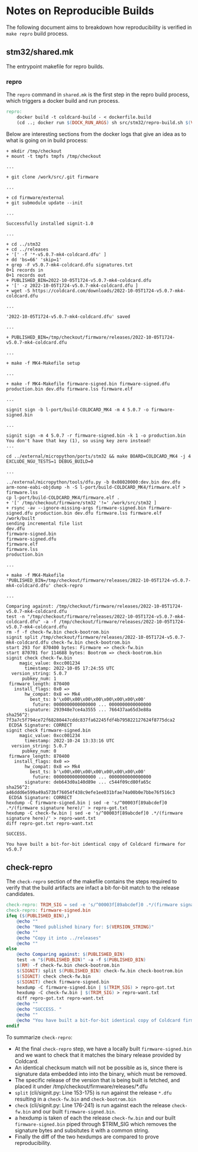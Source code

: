 # Notes on Reproducible Builds

The following document aims to breakdown how reproducibility is verified in `make repro` build process.

## stm32/shared.mk

The entrypoint makefile for repro builds.

### repro

The `repro` command in `shared.mk` is the first step in the repro build process, which triggers a docker build and run process.

```makefile
repro: 
	docker build -t coldcard-build - < dockerfile.build
	(cd ..; docker run $(DOCK_RUN_ARGS) sh src/stm32/repro-build.sh $(VERSION_STRING) $(MK_NUM))
```

Below are interesting sections from the docker logs that give an idea as to what is going on in build process:

```stdout
+ mkdir /tmp/checkout
+ mount -t tmpfs tmpfs /tmp/checkout

...

+ git clone /work/src/.git firmware

...

+ cd firmware/external
+ git submodule update --init

...

Successfully installed signit-1.0

...

+ cd ../stm32
+ cd ../releases
+ '[' -f '*-v5.0.7-mk4-coldcard.dfu' ]
+ dd 'bs=66' 'skip=1'
+ grep -F v5.0.7-mk4-coldcard.dfu signatures.txt
0+1 records in
0+1 records out
+ PUBLISHED_BIN=2022-10-05T1724-v5.0.7-mk4-coldcard.dfu
+ '[' -z 2022-10-05T1724-v5.0.7-mk4-coldcard.dfu ]
+ wget -S https://coldcard.com/downloads/2022-10-05T1724-v5.0.7-mk4-coldcard.dfu

...

'2022-10-05T1724-v5.0.7-mk4-coldcard.dfu' saved

...

+ PUBLISHED_BIN=/tmp/checkout/firmware/releases/2022-10-05T1724-v5.0.7-mk4-coldcard.dfu

...

+ make -f MK4-Makefile setup

...

+ make -f MK4-Makefile firmware-signed.bin firmware-signed.dfu production.bin dev.dfu firmware.lss firmware.elf

...

signit sign -b l-port/build-COLDCARD_MK4 -m 4 5.0.7 -o firmware-signed.bin

...

signit sign -m 4 5.0.7 -r firmware-signed.bin -k 1 -o production.bin
You don't have that key (1), so using key zero instead!
...

cd ../external/micropython/ports/stm32 && make BOARD=COLDCARD_MK4 -j 4 EXCLUDE_NGU_TESTS=1 DEBUG_BUILD=0

...

../external/micropython/tools/dfu.py -b 0x08020000:dev.bin dev.dfu
arm-none-eabi-objdump -h -S l-port/build-COLDCARD_MK4/firmware.elf > firmware.lss
cp l-port/build-COLDCARD_MK4/firmware.elf .
+ '[' /tmp/checkout/firmware/stm32 '!=' /work/src/stm32 ]
+ rsync -av --ignore-missing-args firmware-signed.bin firmware-signed.dfu production.bin dev.dfu firmware.lss firmware.elf /work/built
sending incremental file list
dev.dfu
firmware-signed.bin
firmware-signed.dfu
firmware.elf
firmware.lss
production.bin

...

+ make -f MK4-Makefile 'PUBLISHED_BIN=/tmp/checkout/firmware/releases/2022-10-05T1724-v5.0.7-mk4-coldcard.dfu' check-repro

...

Comparing against: /tmp/checkout/firmware/releases/2022-10-05T1724-v5.0.7-mk4-coldcard.dfu
test -n "/tmp/checkout/firmware/releases/2022-10-05T1724-v5.0.7-mk4-coldcard.dfu" -a -f /tmp/checkout/firmware/releases/2022-10-05T1724-v5.0.7-mk4-coldcard.dfu
rm -f -f check-fw.bin check-bootrom.bin
signit split /tmp/checkout/firmware/releases/2022-10-05T1724-v5.0.7-mk4-coldcard.dfu check-fw.bin check-bootrom.bin
start 293 for 870400 bytes: Firmware => check-fw.bin
start 870701 for 114688 bytes: Bootrom => check-bootrom.bin
signit check check-fw.bin
     magic_value: 0xcc001234
       timestamp: 2022-10-05 17:24:55 UTC
  version_string: 5.0.7
      pubkey_num: 1
 firmware_length: 870400
   install_flags: 0x0 =>
       hw_compat: 0x8 => Mk4
         best_ts: b'\x00\x00\x00\x00\x00\x00\x00\x00'
          future: 0000000000000000 ... 0000000000000000
       signature: 293948e7ce4a3555 ... 766437aa65d3e88a
sha256^2: 7f3a7c5f794ce72f68280447cddc837fa62245fdf4b795822127624f8775dca2
 ECDSA Signature: CORRECT
signit check firmware-signed.bin
     magic_value: 0xcc001234
       timestamp: 2022-10-24 13:33:16 UTC
  version_string: 5.0.7
      pubkey_num: 0
 firmware_length: 870400
   install_flags: 0x0 =>
       hw_compat: 0x8 => Mk4
         best_ts: b'\x00\x00\x00\x00\x00\x00\x00\x00'
          future: 0000000000000000 ... 0000000000000000
       signature: deb643d0a140d89e ... c544f09cd80fa65c
sha256^2: a46ddd6e599a49a573bf76054f438c9efe1ee031bfae74a00b0e7bbe76f516c3
 ECDSA Signature: CORRECT
hexdump -C firmware-signed.bin | sed -e 's/^00003f[89abcdef]0 .*/(firmware signature here)/' > repro-got.txt
hexdump -C check-fw.bin | sed -e 's/^00003f[89abcdef]0 .*/(firmware signature here)/' > repro-want.txt
diff repro-got.txt repro-want.txt

SUCCESS. 

You have built a bit-for-bit identical copy of Coldcard firmware for v5.0.7
```

## check-repro

The `check-repro` section of the makefile contains the steps required to verify that the build artifacts are infact a bit-for-bit match to the release candidates.

```makefile
check-repro: TRIM_SIG = sed -e 's/^00003f[89abcdef]0 .*/(firmware signature here)/'
check-repro: firmware-signed.bin
ifeq ($(PUBLISHED_BIN),)
	@echo ""
	@echo "Need published binary for: $(VERSION_STRING)"
	@echo ""
	@echo "Copy it into ../releases"
	@echo ""
else
	@echo Comparing against: $(PUBLISHED_BIN)
	test -n "$(PUBLISHED_BIN)" -a -f $(PUBLISHED_BIN)
	$(RM) -f check-fw.bin check-bootrom.bin
	$(SIGNIT) split $(PUBLISHED_BIN) check-fw.bin check-bootrom.bin
	$(SIGNIT) check check-fw.bin
	$(SIGNIT) check firmware-signed.bin
	hexdump -C firmware-signed.bin | $(TRIM_SIG) > repro-got.txt
	hexdump -C check-fw.bin | $(TRIM_SIG) > repro-want.txt
	diff repro-got.txt repro-want.txt
	@echo ""
	@echo "SUCCESS. "
	@echo ""
	@echo "You have built a bit-for-bit identical copy of Coldcard firmware for v$(VERSION_STRING)"
endif
```

To summarize `check-repro`:

- At the final `check-repro` step, we have a locally built `firmware-signed.bin` and we want to check that it matches 
the binary release provided by Coldcard.
- An identical checksum match will not be possible as is, since there is signature data embedded into into the binary, which must be removed.
- The specific release of the version that is being built is fetched, and placed it under /tmp/checkout/firmware/releases/*.dfu
- `split` (cli/signit.py: Line 153-175) is run against the release `*.dfu` resulting in a `check-fw.bin` and `check-bootrom.bin`
- `check` (cli/signit.py: Line 176-241) is run against each the release `check-fw.bin` and our built `firmware-signed.bin`.
- a hexdump is taken of each the release `check-fw.bin` and our built `firmware-signed.bin` piped through $TRIM_SIG which removes the signature bytes and subsitutes it with a common string.
- Finally the diff of the two hexdumps are compared to prove reproducibility.
